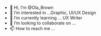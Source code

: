 - 👋 Hi, I’m @Ola_Brown
- 👀 I’m interested in ...Graphic, UI/UX Design
- 🌱 I’m currently learning ... UX Writer
- 💞️ I’m looking to collaborate on ...
- 📫 How to reach me ...

<!---
SolomonOla/SolomonOla is a ✨ special ✨ repository because its `README.md` (this file) appears on your GitHub profile.
You can click the Preview link to take a look at your changes.
--->
